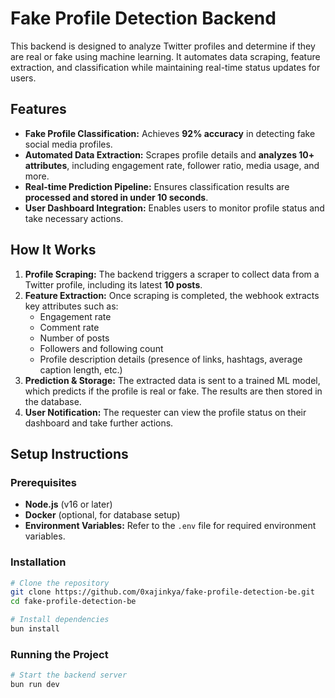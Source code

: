 # Fake Profile Detection Backend

This backend is designed to analyze Twitter profiles and determine if they are real or fake using machine learning. It automates data scraping, feature extraction, and classification while maintaining real-time status updates for users.

## Features
- **Fake Profile Classification:** Achieves **92% accuracy** in detecting fake social media profiles.
- **Automated Data Extraction:** Scrapes profile details and **analyzes 10+ attributes**, including engagement rate, follower ratio, media usage, and more.
- **Real-time Prediction Pipeline:** Ensures classification results are **processed and stored in under 10 seconds**.
- **User Dashboard Integration:** Enables users to monitor profile status and take necessary actions.

## How It Works
1. **Profile Scraping:** The backend triggers a scraper to collect data from a Twitter profile, including its latest **10 posts**.
2. **Feature Extraction:** Once scraping is completed, the webhook extracts key attributes such as:
   - Engagement rate
   - Comment rate
   - Number of posts
   - Followers and following count
   - Profile description details (presence of links, hashtags, average caption length, etc.)
3. **Prediction & Storage:** The extracted data is sent to a trained ML model, which predicts if the profile is real or fake. The results are then stored in the database.
4. **User Notification:** The requester can view the profile status on their dashboard and take further actions.

## Setup Instructions
### Prerequisites
- **Node.js** (v16 or later)
- **Docker** (optional, for database setup)
- **Environment Variables:** Refer to the `.env` file for required environment variables.

### Installation
```sh
# Clone the repository
git clone https://github.com/0xajinkya/fake-profile-detection-be.git
cd fake-profile-detection-be

# Install dependencies
bun install
```

### Running the Project
```sh
# Start the backend server
bun run dev
```
